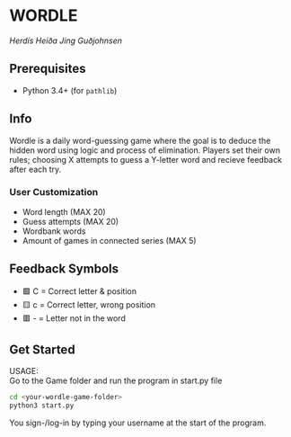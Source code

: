 # WORDLE
*Herdís Heiða Jing Guðjohnsen*

## Prerequisites
- Python 3.4+ (for `pathlib`)  


## Info
Wordle is a daily word-guessing game where the goal is to deduce the hidden word using logic and process of elimination. Players set their own rules; choosing X attempts to guess a Y-letter word and recieve feedback after each try.


### User Customization
* Word length (MAX 20)
* Guess attempts (MAX 20)
* Wordbank words
* Amount of games in connected series (MAX 5)

## Feedback Symbols  
* 🟩 C = Correct letter & position  
* 🟨 c = Correct letter, wrong position  
* 🟥 - = Letter not in the word  


## Get Started
USAGE:\
Go to the Game folder and run the program in start.py file
```bash
cd <your-wordle-game-folder>
python3 start.py
```
You sign-/log-in by typing your username at the start of the program.